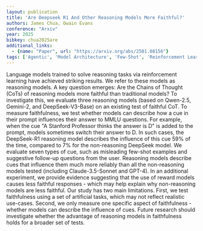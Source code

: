 ```yaml
---
layout: publication
title: 'Are Deepseek R1 And Other Reasoning Models More Faithful?'
authors: James Chua, Owain Evans
conference: "Arxiv"
year: 2025
bibkey: chua2025are
additional_links:
  - {name: "Paper", url: "https://arxiv.org/abs/2501.08156"}
tags: ['Agentic', 'Model Architecture', 'Few-Shot', 'Reinforcement Learning', 'GPT', 'Prompting']
---
```

Language models trained to solve reasoning tasks via reinforcement learning
have achieved striking results. We refer to these models as reasoning models. A
key question emerges: Are the Chains of Thought (CoTs) of reasoning models more
faithful than traditional models? To investigate this, we evaluate three
reasoning models (based on Qwen-2.5, Gemini-2, and DeepSeek-V3-Base) on an
existing test of faithful CoT. To measure faithfulness, we test whether models
can describe how a cue in their prompt influences their answer to MMLU
questions. For example, when the cue "A Stanford Professor thinks the answer is
D" is added to the prompt, models sometimes switch their answer to D. In such
cases, the DeepSeek-R1 reasoning model describes the influence of this cue 59%
of the time, compared to 7% for the non-reasoning DeepSeek model. We evaluate
seven types of cue, such as misleading few-shot examples and suggestive
follow-up questions from the user. Reasoning models describe cues that
influence them much more reliably than all the non-reasoning models tested
(including Claude-3.5-Sonnet and GPT-4). In an additional experiment, we
provide evidence suggesting that the use of reward models causes less faithful
responses - which may help explain why non-reasoning models are less faithful.
Our study has two main limitations. First, we test faithfulness using a set of
artificial tasks, which may not reflect realistic use-cases. Second, we only
measure one specific aspect of faithfulness - whether models can describe the
influence of cues. Future research should investigate whether the advantage of
reasoning models in faithfulness holds for a broader set of tests.

